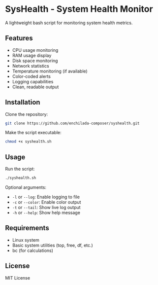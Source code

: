 # SysHealth - System Health Monitor

A lightweight bash script for monitoring system health metrics.

## Features

- CPU usage monitoring
- RAM usage display
- Disk space monitoring
- Network statistics
- Temperature monitoring (if available)
- Color-coded alerts
- Logging capabilities
- Clean, readable output

## Installation

Clone the repository:
```bash
git clone https://github.com/enchilada-composer/syshealth.git
```

Make the script executable:
```bash
chmod +x syshealth.sh
```

## Usage

Run the script:
```bash
./syshealth.sh
```

Optional arguments:
- `-l` or `--log`: Enable logging to file
- `-c` or `--color`: Enable color output
- `-t` or `--tail`: Show live log output
- `-h` or `--help`: Show help message

## Requirements

- Linux system
- Basic system utilities (top, free, df, etc.)
- bc (for calculations)

## License

MIT License
